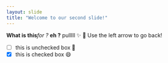 ```yaml
---
layout: slide
title: "Welcome to our second slide!"
---
```

**What is this**_for ?_ __eh ?__ pulllll :sparkles: :camel:
Use the left arrow to go back!
- [ ] this is unchecked box :dog:
- [x] this is checked box :smile:
